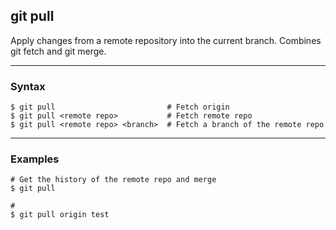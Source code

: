 ## git pull
Apply changes from a remote repository into the current branch. Combines git 
fetch and git merge.

-------------------------------------------------------------------------------
### Syntax
```shell
$ git pull                         # Fetch origin
$ git pull <remote repo>           # Fetch remote repo
$ git pull <remote repo> <branch>  # Fetch a branch of the remote repo
```

-------------------------------------------------------------------------------
### Examples
```shell
# Get the history of the remote repo and merge
$ git pull

# 
$ git pull origin test

```